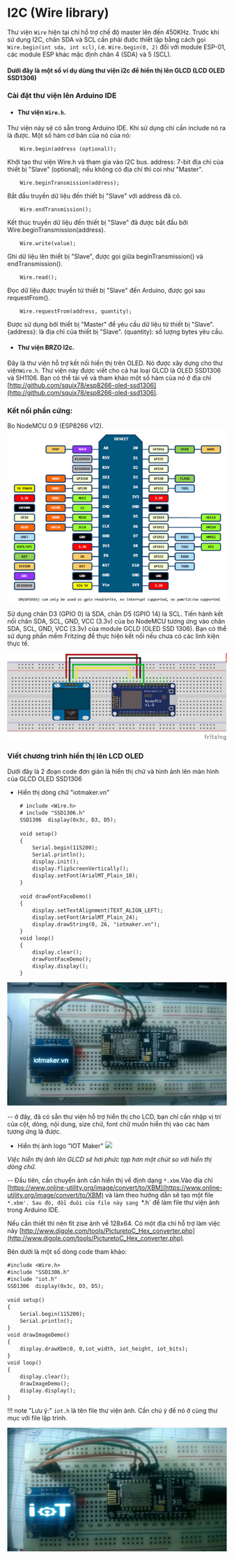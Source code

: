 # I2C (Wire library)

Thư viện `Wire` hiện tại chỉ hổ trợ chế độ master lên đến 450KHz. Trước khi sử dụng I2C, chân SDA và SCL cần phải đước thiết lập bằng cách gọi `Wire.begin(int sda, int scl)`, i.e. `Wire.begin(0, 2)` đối với module ESP-01, các module ESP khác mặc định chân 4 (SDA) và 5 (SCL).
#### Dưới đây là một số ví dụ dùng thư viện i2c để hiển thị lên GLCD (LCD OLED SSD1306)
### Cài đặt thư viện lên Arduino IDE

- #### Thư viện `Wire.h`.
 Thư viện này sẽ có sẵn trong Arduino IDE. Khi sử dụng chỉ cần include nó ra là được. Một số hàm cơ bản của nó của nó:


		Wire.begin(address (optional));
Khởi tạo thư viện Wire.h và tham gia vào I2C bus. address: 7-bit địa chỉ của thiết bị "Slave" (optional); nếu không có địa chỉ thì coi như "Master".

		Wire.beginTransmission(address);

Bắt đầu truyền dữ liệu đến thiết bị "Slave" với address đã có.

		Wire.endTransmission();

Kết thúc truyền dữ liệu đến thiết bị "Slave" đã được bắt đầu bởi Wire.beginTransmission(address). 

		Wire.write(value);

Ghi dữ liệu lên thiết bị "Slave", được gọi giữa beginTransmission() và endTransmission().

		Wire.read();

Đọc dữ liệu được truyền từ thiết bị "Slave" đến Arduino, được gọi sau requestFrom().

		Wire.requestFrom(address, quantity);

Được sử dụng bởi thiết bị "Master" để yêu cầu dữ liệu từ thiết bị "Slave". 
{address}: là địa chỉ của thiết bị "Slave". (quantity): số lượng bytes yêu cầu.

- #### Thư viện BRZO I2c. 

Đây là thư viện hỗ trợ kết nối hiển thị trên OLED. Nó được xây dựng cho thư viện`Wire.h`.
Thư viện này được viết cho cả hai loại GLCD là OLED SSD1306 và SH1106. Bạn có thể tải về và  tham khảo một số hàm của nó ở địa chỉ [http://github.com/squix78/esp8266-oled-ssd1306](http://github.com/squix78/esp8266-oled-ssd1306). 

### Kết nối phần cứng:

Bo NodeMCU 0.9 (ESP8266 v12).
![Pin Functions](../images/NodeMCU.jpg) 

Sử dụng chân D3 (GPIO 0) là SDA, chân D5 (GPIO 14) là SCL.
Tiến hành kết nối chân SDA, SCL, GND, VCC (3.3v) của bo NodeMCU tương ứng vào chân SDA, SCL, GND, VCC (3.3v) của module GCLD (OLED SSD 1306). Bạn có thể sử dụng phần mềm Fritzing để thực hiện kết nối nếu chưa có các linh kiện thực tế.

![Pin Functions](../images/i2c.png)

### Viết chương trình hiển thị lên LCD OLED

Dưới đây là 2 đoạn code đơn giản là hiển thị chữ và hình ảnh lên màn hình của GLCD OLED SSD1306

- Hiển thị dòng chữ "iotmaker.vn"

```
	# include <Wire.h>  
	# include "SSD1306.h" 
	SSD1306  display(0x3c, D3, D5);

	void setup() 
	{
  		Serial.begin(115200);
  		Serial.println();
  		display.init();
  		display.flipScreenVertically();
  		display.setFont(ArialMT_Plain_10);
	}	

	void drawFontFaceDemo()
	{
    	display.setTextAlignment(TEXT_ALIGN_LEFT);
    	display.setFont(ArialMT_Plain_24);
    	display.drawString(0, 26, "iotmaker.vn");
	}
	void loop() 
	{
  		display.clear();
  		drawFontFaceDemo();
  		display.display();
	}
```

 ![](../images/demo1.png)

 -- ở đây, đã có sẵn thư viện hỗ trợ hiển thị cho LCD, bạn chỉ cần nhập vị trí của cột, dòng, nội dung, size chữ, font chữ muốn hiển thị vào các hàm tương ứng là được.

 - Hiển thị ảnh logo "IOT Maker"
![](../images/iot-maker.png)

*Việc hiển thị ảnh lên GLCD sẽ hơi phức tạp hơn một chút so với hiển thị dòng chữ.*

-- Đầu tiên, cần chuyển ảnh cần hiển thị về định dạng `*.xbm`.Vào địa chỉ [https://www.online-utility.org/image/convert/to/XBM](https://www.online-utility.org/image/convert/to/XBM) và làm theo hướng dẫn sẽ tạo một file `*.xbm'. Sau đó, đổi đuôi của file này sang `*.h` để làm file thư viện ảnh trong Arduino IDE.

Nếu cần thiết thì nên fit zise ảnh về  128x64. Có một địa chỉ hỗ trợ làm việc này [http://www.digole.com/tools/PicturetoC_Hex_converter.php](http://www.digole.com/tools/PicturetoC_Hex_converter.php).

Bên dưới là một số dòng code tham khảo:

```
#include <Wire.h>  
#include "SSD1306.h" 
#include "iot.h"
SSD1306  display(0x3c, D3, D5);

void setup() 
{
  	Serial.begin(115200);
  	Serial.println();
}
void drawImageDemo()
{
    display.drawXbm(0, 0,iot_width, iot_height, iot_bits);
}
void loop()
{
  	display.clear();
  	drawImageDemo();
  	display.display();
}

```
!!! note "Lưu ý:"
	`iot.h` là tên file thư viện ảnh. Cần chú ý để nó ở cùng thư mục với file lập trình.

 ![](../images/demo2.jpg)

